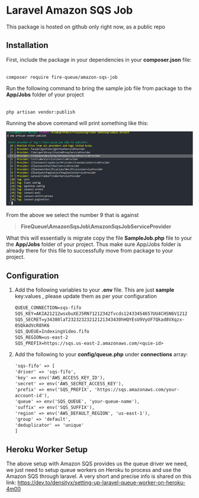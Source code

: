
# Laravel Amazon SQS Job

  

This package is hosted on github only right now, as a public repo

  

## Installation

  

First, include the package in your dependencies in your **composer.json** file:

```

composer require fire-queue/amazon-sqs-job

```

  

Run the following command to bring the sample job file from package to the **App/Jobs** folder of your project

```

php artisan vendor:publish

```

Running the above command will print something like this:

![Screenshot](https://github.com/shujahm/video-indexing/blob/master/documents/Screenshot.png?raw=true)

  

From the above we select the number 9 that is against

> **FireQueue\AmazonSqsJob\AmazonSqsJobServiceProvider**

  

What this will essentially is migrate copy the file **SampleJob.php** file to your the **App/Jobs** folder of your project. Thus make sure App/Jobs folder is already there for this file to successfully move from package to your project.

  

## Configuration

  

1. Add the following variables to your **.env** file. This are just **sample** key:values , please update them as per your configuration

  

	```
	QUEUE_CONNECTION=sqs-fifo
	SQS_KEY=AKIA21212wsxbuXEJ5RN71212342fvcds12433454657UU4CHSN6V1212
	SQS_SECRET=y34380laT23232323212121343430hHQYEsU9VyUF7Qkad8VXqzx-0SQkAdVcR8hK6
	SQS_QUEUE=IndexingVideo.fifo
	SQS_REGION=us-east-2
	SQS_PREFIX=https://sqs.us-east-2.amazonaws.com/<quie-id>
	```

  

2. Add the following to your **config/queue.php** under **connections** array:

	```
	'sqs-fifo' => [
	'driver' => 'sqs-fifo',
	'key' => env('AWS_ACCESS_KEY_ID'),
	'secret' => env('AWS_SECRET_ACCESS_KEY'),
	'prefix' => env('SQS_PREFIX', 'https://sqs.amazonaws.com/your-account-id'),
	'queue' => env('SQS_QUEUE', 'your-queue-name'),
	'suffix' => env('SQS_SUFFIX'),
	'region' => env('AWS_DEFAULT_REGION', 'us-east-1'),
	'group' => 'default',
	'deduplicator' => 'unique'
	]
	```

  

## Heroku Worker Setup

The above setup with Amazon SQS provides us the queue driver we need, we just need to setup queue workers on Heroku to process and use the Amazon SQS through laravel. A very short and precise info is shared on this link: https://dev.to/densityx/setting-up-laravel-queue-worker-on-heroku-4m00
